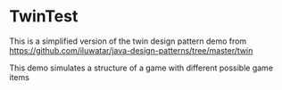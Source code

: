 # TwinTest

This is a simplified version of the twin design pattern demo from
https://github.com/iluwatar/java-design-patterns/tree/master/twin

This demo simulates a structure of a game with different possible game items
